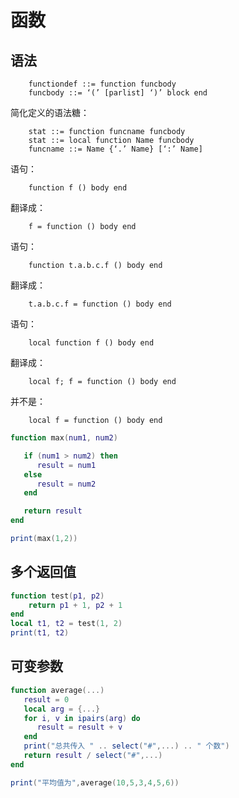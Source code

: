 # 函数

## 语法

```
	functiondef ::= function funcbody
	funcbody ::= ‘(’ [parlist] ‘)’ block end
```

简化定义的语法糖：
```
	stat ::= function funcname funcbody
	stat ::= local function Name funcbody
	funcname ::= Name {‘.’ Name} [‘:’ Name]
```
语句：
```
    function f () body end
```
翻译成：
```
    f = function () body end
```
语句：
```
    function t.a.b.c.f () body end
```
翻译成：
```
    t.a.b.c.f = function () body end
```
语句：
```
    local function f () body end
```
翻译成：
```
    local f; f = function () body end
```
并不是：
```
    local f = function () body end
```

```lua
function max(num1, num2)

   if (num1 > num2) then
      result = num1
   else
      result = num2
   end

   return result
end

print(max(1,2))
```

## 多个返回值
```lua
function test(p1, p2)
	return p1 + 1, p2 + 1
end
local t1, t2 = test(1, 2)
print(t1, t2)
```

## 可变参数

```lua
function average(...)
   result = 0
   local arg = {...}
   for i, v in ipairs(arg) do
      result = result + v
   end
   print("总共传入 " .. select("#",...) .. " 个数")
   return result / select("#",...)
end

print("平均值为",average(10,5,3,4,5,6))
```